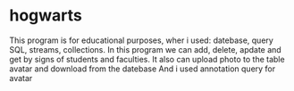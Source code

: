 # hogwarts
This program is for educational purposes, wher i used: datebase, query SQL, streams, collections.
In this program we can add, delete, apdate and  get by signs of students and faculties.
It also can upload photo to the table avatar and download from  the datebase
And i used annotation query for avatar
